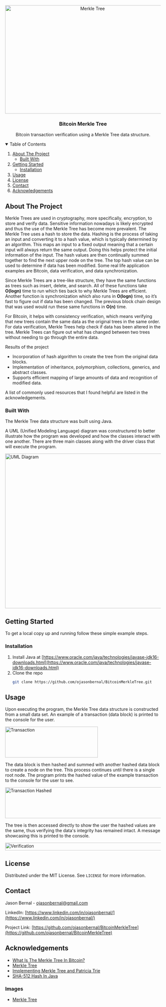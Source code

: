 <!-- PROJECT LOGO -->
<br />
<p align="center">
  <a>
    <img src="images/merkleTree.png" alt="Merkle Tree" width="550" height="350">
  </a>
  <h3 align="center">Bitcoin Merkle Tree</h3>
  <p align="center">
    Bitcoin transaction verification using a Merkle Tree data structure.
  </p>
</p>



<!-- TABLE OF CONTENTS -->
<details open="open">
  <summary>Table of Contents</summary>
  <ol>
    <li>
      <a href="#about-the-project">About The Project</a>
      <ul>
        <li><a href="#built-with">Built With</a></li>
      </ul>
    </li>
    <li>
      <a href="#getting-started">Getting Started</a>
      <ul>
        <li><a href="#installation">Installation</a></li>
      </ul>
    </li>
    <li><a href="#usage">Usage</a></li>
    <li><a href="#license">License</a></li>
    <li><a href="#contact">Contact</a></li>
    <li><a href="#acknowledgements">Acknowledgements</a></li>
  </ol>
</details>



<!-- ABOUT THE PROJECT -->
## About The Project
Merkle Trees are used in cryptography, more specifically, encryption, to store and verify data. Sensitive information nowadays is likely encrypted and thus the use of the Merkle Tree has become more prevalent. The Merkle Tree uses a hash to store the data. Hashing is the process of taking an input and converting it to a hash value, which is typically determined by an algorithm. This maps an input to a fixed output meaning that a certain input will always return the same output. Doing this helps protect the initial information of the input. The hash values are then continually summed together to find the next upper node on the tree. The top hash value can be used to determine if data has been modified. Some real life application examples are Bitcoin, data verification, and data synchronization.

Since Merkle Trees are a tree-like structure, they have the same functions as trees such as insert, delete, and search. All of these functions take **O(logn)** time to run which ties back to why Merkle Trees are efficient. Another function is synchronization which also runs in **O(logn)** time, so it’s fast to figure out if data has been changed. The previous block chain design that was used would run these same functions in **O(n)** time.

For Bitcoin, it helps with consistency verification, which means verifying that new trees contain the same data as the original trees in the same order. For data verification, Merkle Trees help check if data has been altered in the tree. Merkle Trees can figure out what has changed between two trees without needing to go through the entire data.

Results of the project
* Incorporation of hash algorithm to create the tree from the original data blocks.
* Implementation of inheritance, polymorphism, collections, generics, and abstract classes.
* Supports efficient mapping of large amounts of data and recognition of modified data.

A list of commonly used resources that I found helpful are listed in the acknowledgements.

### Built With

The Merkle Tree data structure was built using Java.

A UML (Unified Modeling Language) diagram was constructured to better illustrate how the program was developed and how the classes interact with one another. There are three main classes along with the driver class that will execute the program.

<img src="images/UML.png" alt="UML Diagram" width="700" height="500">

<!-- GETTING STARTED -->
## Getting Started

To get a local copy up and running follow these simple example steps.

### Installation

1. Install Java at [https://www.oracle.com/java/technologies/javase-jdk16-downloads.html](https://www.oracle.com/java/technologies/javase-jdk16-downloads.html)
2. Clone the repo
   ```sh
   git clone https://github.com/ojasonbernal/BitcoinMerkleTree.git
   ```


<!-- USAGE EXAMPLES -->
## Usage

Upon executing the program, the Merkle Tree data structure is constructed from a small data set. An example of a transaction (data block) is printed to the console for the user.

<img src="images/transaction.PNG" alt="Transaction" width="300" height="100">

The data block is then hashed and summed with another hashed data block to create a node on the tree. This process continues until there is a single root node. The program prints the hashed value of the example transaction to the console for the user to see. 

<img src="images/transactionHashed.PNG" alt="Transaction Hashed" width="800" height="100">

The tree is then accessed directly to show the user the hashed values are the same, thus verifying the data's integrity has remained intact. A message showcasing this is printed to the console.

<img src="images/verification.PNG" alt="Verification" width="600" height="25">





<!-- LICENSE -->
## License

Distributed under the MIT License. See `LICENSE` for more information.



<!-- CONTACT -->
## Contact

Jason Bernal - ojasonbernal@gmail.com

LinkedIn: [https://www.linkedin.com/in/ojasonbernal/](https://www.linkedin.com/in/ojasonbernal/)

Project Link: [https://github.com/ojasonbernal/BitcoinMerkleTree](https://github.com/ojasonbernal/BitcoinMerkleTree)



<!-- ACKNOWLEDGEMENTS -->
## Acknowledgements
* [What Is The Merkle Tree In Bitcoin?](https://www.youtube.com/watch?v=V6gLY-1G4Mc)
* [Merkle Tree](https://en.bitcoinwiki.org/wiki/Merkle_tree)
* [Implementing Merkle Tree and Patricia Trie](https://medium.com/coinmonks/implementing-merkle-tree-and-patricia-trie-b8badd6d9591)
* [SHA-512 Hash In Java](https://www.geeksforgeeks.org/sha-512-hash-in-java/?ref=rp)

### Images
* [Merkle Tree](https://en.bitcoinwiki.org/upload/en/images/thumb/9/95/Hash_Tree.svg/1000px-Hash_Tree.svg.png)
